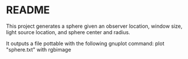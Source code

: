 # README #

This project generates a sphere given an observer location, window size, light source location, and sphere center and radius.

It outputs a file pottable with the following gnuplot command:
plot "sphere.txt" with rgbimage